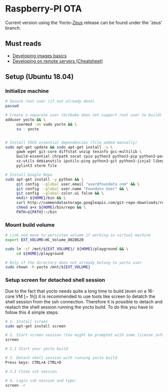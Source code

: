 # Raspberry-PI OTA

Current version using the Yocto-[Zeus](https://github.com/Foundato/raspberry-pi-ota-yocto/tree/zeus) release can be found under the 'zeus' branch.

## Must reads

- [Developing images basics](docs/Yocto-Dev.md)
- [Developing on remote servers (Cheatsheet)](docs/Remote-dev-cheatsheet.md)

## Setup (Ubuntu 18.04)

### Initialize machine

```bash
# Secure root user (if not already done)
passwd

# Create a separate user (bitbake does not support root user to build)
adduser yocto && \
     usermod -aG sudo yocto && \
     su - yocto


# Install YOCO essential dependencies (file added manually)
sudo apt-get update && sudo apt-get install -y \
     gawk wget git-core diffstat unzip texinfo gcc-multilib \
     build-essential chrpath socat cpio python3 python3-pip python3-pexpect \
     xz-utils debianutils iputils-ping python3-git python3-jinja2 libegl1-mesa libsdl1.2-dev \
     pylint3 xterm file

# Install Google Repo
sudo apt-get install -y python && \
     git config --global user.email "user@foundato.com" && \
     git config --global user.name "Foundato User" && \
     git config --global color.ui false && \
     mkdir ${HOME}/bin && \
     curl http://commondatastorage.googleapis.com/git-repo-downloads/repo > ${HOME}/bin/repo && \
     chmod a+x ${HOME}/bin/repo && \
     PATH=${PATH}:~/bin
```

### Mount build volume

```bash
# Link and move to persisten volume if working in virtual machine
export EXT_VOLUME=HC_Volume_8028620

sudo ln -sf /mnt/${EXT_VOLUME}/ ${HOME}/playground && \
     cd ${HOME}/playground

# Only if the directory does not already belong to yocto user
sudo chown -R yocto /mnt/${EXT_VOLUME}
```

### Setup screen for detached shell session

Due to the fact that yocto needs quite a long time to build (even on a 16-core VM [~ 1h]) it is recommended to use tools like screen to detatch the shell session from the ssh connection. Therefore it is possible to detach and reatach the shell session running the yocto build. To do this you have to follow this 4 simple steps:

```bash
# 1. Install screen
sudo apt-get install screen

# 2. Start screen session (You might be promptet with some license information... just press return to continue)
screen

# 2.1 Start your yocto build

# 3. Detach shell session with running yocto build
Press keys: CTRL+A CTRL+D

# 3.1 Close ssh session

# 4. Login ssh session and type:
screen -r
```
